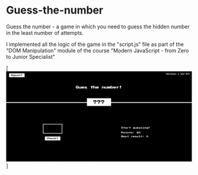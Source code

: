 # Guess-the-number
Guess the number - a game in which you need to guess the hidden number in the least number of attempts.

I implemented all the logic of the game in the "script.js" file as part of the "DOM Manipulation" module of the course "Modern JavaScript - from Zero to Junior Specialist"

[![img](./img/1.png)]
